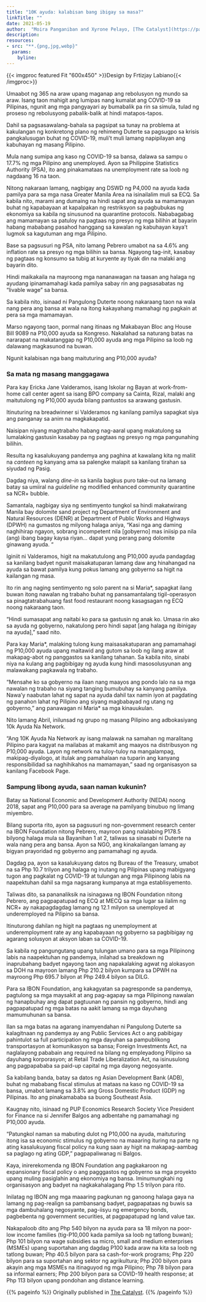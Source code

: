 ```yaml
---
title: "10K ayuda: kalabisan bang ibigay sa masa?"
linkTitle: ""
date: 2021-05-19
author:  "Moira Panganiban and Xyrone Pelayo, [The Catalyst](https://pahayagangthecatalyst.wordpress.com/)"
description: 
resources:
- src: "**.{png,jpg,webp}"
  params:
    byline: 
---
```

{{< imgproc featured Fit "600x450" >}}Design by Frtizjay Labiano{{< /imgproc>}}

<span class="drop">U</span>maabot ng 365 na araw upang maganap ang rebolusyon ng mundo sa araw. Isang taon mahigit ang lumipas nang kumalat ang COVID-19 sa Pilipinas, ngunit ang mga pangyayari ay bumabalik pa rin sa simula, tulad ng proseso ng rebolusyong pabalik-balik at hindi matapos-tapos.

Dahil sa pagsasawalang-bahala sa pagsipat sa tunay na problema at kakulangan ng konkretong plano ng rehimeng Duterte sa pagsugpo sa krisis pangkalusugan buhat ng COVID-19, muli’t muli lamang napipilayan ang kabuhayan ng masang Pilipino.

Mula nang sumipa ang  kaso ng COVID-19 sa bansa, dalawa sa sampu o 17.7% ng mga Pilipino ang unemployed. Ayon sa Philippine Statistics Authority (PSA), ito ang pinakamataas na unemployment rate sa loob ng nagdaang 16 na taon.

Nitong nakaraan lamang, nagbigay ang DSWD ng P4,000 na ayuda kada pamilya para sa mga nasa Greater Manila Area na  isinailalim muli sa ECQ. Sa kabila nito, marami ang dumaing na hindi sapat ang ayuda sa mamamayan buhat ng kapabayaan at kapalpakan ng restriksyon sa pagbubukas ng ekonomiya sa kabila ng sinusunod na quarantine protocols. Nababagabag ang mamamayan sa patuloy na pagtaas ng presyo ng mga bilihin at bayarin habang mababang pasahod hanggang sa kawalan ng kabuhayan kaya’t lugmok sa kagutuman ang mga Pilipino.

Base sa pagsusuri ng PSA, nito lamang Pebrero umabot na sa 4.6% ang inflation rate sa presyo ng mga bilihin sa bansa. Ngayong tag-init, kasabay ng  pagtaas ng konsumo sa tubig at kuryente ay tiyak din na malaki ang bayarin dito.

Hindi maikakaila na mayroong mga nananawagan na taasan ang halaga ng ayudang ipinamamahagi kada pamilya sabay rin ang pagsasabatas ng “livable wage” sa bansa. 

Sa kabila nito, isinaad ni Pangulong Duterte noong nakaraang taon na wala nang pera ang bansa at wala na itong kakayahang mamahagi ng pagkain at pera sa mga mamamayan.

Marso ngayong taon, pormal nang itinaas ng Makabayan Bloc ang House Bill 9089 na P10,000 ayuda sa Kongreso. Nakalahad sa naturang batas na nararapat na makatanggap ng P10,000 ayuda ang mga Pilipino sa loob ng dalawang magkasunod na buwan.

Ngunit kalabisan nga bang maituturing ang P10,000 ayuda?

### Sa mata ng masang manggagawa

Para kay Ericka Jane Valderamos, isang Iskolar ng Bayan at work-from-home call center agent sa isang BPO company sa Cainta, Rizal, malaki ang maitutulong ng P10,000 ayuda bilang pantustos sa arawang gastusin.

Itinuturing na breadwinner si Valderamos ng kanilang pamilya sapagkat siya ang panganay sa anim na magkakapatid. 

Naisipan niyang magtrabaho habang nag-aaral upang makatulong sa lumalaking gastusin kasabay pa ng pagtaas ng presyo ng mga pangunahing bilihin. 

Resulta ng kasalukuyang pandemya ang paghina at kawalang kita ng maliit na *canteen* ng kanyang ama sa palengke malapit sa kanilang tirahan sa siyudad ng Pasig. 

Dagdag niya, walang *dine-in* sa kanila bagkus puro take-out na lamang batay sa umiiral na *guideline* ng modified enhanced community quarantine sa NCR+ bubble.

Samantala, nagbigay siya ng sentimyento tungkol sa hindi makatwirang Manila bay dolomite sand project ng Department of Environment and Natural Resources (DENR) at Department of Public Works and Highways (DPWH) na gumastos ng milyong halaga aniya, “Kasi nga ang daming naghihirap ngayon, sobrang incompetent nila [gobyerno] mas iniisip pa nila (ang) ibang bagay kaysa riyan… dapat yung perang pang dolomite ginawang ayuda. “

Iginiit ni Valderamos, higit na makatutulong ang P10,000 ayuda pandagdag sa kanilang badyet ngunit maisakatuparan lamang daw ang hinahangad na ayuda sa bawat pamilya kung pokus lamang ang gobyerno sa higit na kailangan ng masa. 

Ito rin ang naging sentimyento ng  solo parent na si Maria*, sapagkat ilang buwan itong nawalan ng trabaho buhat ng pansamantalang tigil-operasyon sa pinagtatrabahuang fast food restaurant noong kasagsagan ng ECQ noong nakaraang taon.

“Hindi sumasapat ang naitabi ko para sa gastusin ng anak ko. Umasa rin ako sa ayuda ng gobyerno, nakatulong pero hindi sapat [ang halaga ng ibinigay na ayuda],” saad nito.

Para kay Maria*, malaking tulong kung maisasakatuparan ang pamamahagi ng P10,000 ayuda upang maitawid ang gutom sa loob ng ilang araw at makapag-abot ng panggastos sa kanilang tahanan. Sa kabila nito, sinabi niya na kulang ang pagbibigay ng ayuda kung hindi masosolusyunan ang malawakang pagkawala ng trabaho.

“Mensahe ko sa gobyerno na ilaan nang maayos ang pondo lalo na sa mga nawalan ng trabaho na siyang tanging bumubuhay sa kanyang pamilya. Nawa’y naabutan lahat ng sapat na ayuda dahil tax namin iyon at pagdating ng panahon lahat ng Pilipino ang siyang magbabayad ng utang ng gobyerno,” ang panawagan ni Maria* sa mga kinauukulan.

Nito lamang Abril, inilunsad ng grupo ng masang Pilipino ang adbokasiyang 10k Ayuda Na Network.

“Ang 10K Ayuda Na Network ay isang malawak na samahan ng maralitang Pilipino para kagyat na mailabas at makamit ang maayos na distribusyon ng P10,000 ayuda. Layon ng network na tuloy-tuloy na mangalampag, makipag-diyalogo, at itulak ang pamahalaan na tuparin ang kanyang responsibilidad sa naghihikahos na mamamayan,” saad ng organisasyon sa kanilang Facebook Page.

### Sampung libong ayuda, saan naman kukunin?

Batay sa National Economic and Development Authority (NEDA) noong 2018, sapat ang P10,000 para sa average na pamilyang binubuo ng limang miyembro.

Bilang suporta rito, ayon sa pagsusuri ng non-government research center na IBON Foundation nitong Pebrero, mayroon pang nalalabing P178.5 bilyong halaga  mula sa Bayanihan 1 at 2, taliwas sa sinasabi ni Duterte na wala nang pera ang bansa. Ayon sa NGO, ang kinakailangan lamang ay bigyan prayoridad ng gobyerno ang pamamahagi ng ayuda.

Dagdag pa, ayon sa kasalukuyang datos ng Bureau of the Treasury, umabot na sa Php 10.7 trilyon ang halaga ng inutang ng Pilipinas upang mabigyang tugon ang pagkalat ng COVID-19 at tulungan ang mga Pilipinong labis na naapektuhan dahil sa mga nagsarang kumpanya at mga establisyemento. 

Taliwas dito, sa pananaliksik na isinagawa ng  IBON Foundation nitong Pebrero, ang pagpapatupad ng ECQ at MECQ sa mga lugar sa ilalim ng NCR+ ay nakapagdagdag lamang ng 12.1 milyon sa unemployed at underemployed na Pilipino sa bansa.

Itinuturong dahilan ng higit na pagtaas ng unemployment at underemployment rate ay ang kapabayaan ng gobyerno sa pagbibigay ng agarang solusyon at aksyon laban sa COVID-19. 

Sa kabila ng pangungutang upang tulungan umano para sa mga Pilipinong labis na naapektuhan ng pandemya, inilahad sa breakdown ng inaprubahang badyet ngayong taon  ang napakalaking agwat ng alokasyon sa DOH na mayroon lamang Php 210.2 bilyon kumpara sa DPWH na mayroong Php 695.7 bilyon at Php 249.4 bilyon sa DILG.

Para sa IBON Foundation, ang kakagyatan sa pagresponde sa pandemya, pagtulong sa mga maysakit at ang pag-agapay sa mga Pilipinong nawalan ng hanapbuhay ang dapat pagtuunan ng pansin ng gobyerno, hindi ang pagpapatupad ng mga batas na aakit lamang sa mga dayuhang mamumuhunan sa bansa.

Ilan sa mga batas na agarang inamyendahan ni Pangulong Duterte sa kalagitnaan ng pandemya ay ang Public Services Act o ang pabibigay pahintulot sa full participation ng mga dayuhan sa pampublikong transportasyon at komunikasyon sa bansa;   Foreign Investments Act, na naglalayong pababain ang required na bilang ng empleyadong Pilipino sa dayuhang korporasyon; at Retail Trade Liberalization Act, na isinusulong ang pagpapababa sa paid-up capital ng mga dayong negosyante.

Sa kabilang banda, batay sa datos ng Asian Development Bank (ADB), buhat ng mababang fiscal stimulus at mataas na kaso ng COVID-19 sa bansa, umabot  lamang sa 3.8% ang Gross Domestic Product (GDP) ng Pilipinas. Ito ang pinakamababa sa buong Southeast Asia.  

Kaugnay nito, isinaad ng  PUP Economics Research Society Vice President for Finance na si Jennifer Balgos ang adbentahe ng pamamahagi ng P10,000 ayuda.

“Patungkol naman sa mabuting dulot ng P10,000 na ayuda, maituturing itong isa sa economic stimulus ng gobyerno na maaaring ituring na parte ng ating kasalukuyang fiscal policy na kung saan ay higit na makapag-aambag sa paglago ng ating GDP,” pagpapaliwanag ni Balgos.

Kaya, inirerekomenda ng IBON Foundation ang pagkakaroon ng expansionary fiscal policy o ang pagggastos ng gobyerno sa mga proyekto upang muling pasiglahin ang ekonomiya ng bansa. Iminumungkahi ng organisasyon ang badyet na nagkakahalagang Php 1.5 trilyon para rito.

Inilatag ng IBON ang mga maaaring pagkunan ng ganoong halaga gaya na lamang ng pag-realign sa pambansang badyet, pagpapataas ng buwis sa mga dambuhalang negosyante, pag-iisyu ng emergency bonds, pagbebenta ng government securities, at pagpapatupad ng land value tax.

Nakapaloob dito ang Php 540 bilyon na ayuda para sa 18 milyon na poor-low income families (tig-P10,000 kada pamilya sa loob ng tatlong buwan); Php 101 bilyon na wage subsidies sa micro, small and medium enterprises (MSMEs) upang suportahan ang dagdag P100 kada araw na kita sa loob ng tatlong buwan; Php 40.5 bilyon para sa cash-for-work programs; Php 220 bilyon para sa suportahan ang sektor ng agrikultura; Php 200 bilyon para akayin ang mga MSMEs na itinaguyod ng mga Pilipino; Php 78 bilyon para sa informal earners; Php 200 bilyon para sa COVID-19 health response; at Php 113 bilyon upang pondohan ang distance learning.

{{% pageinfo %}}
Originally published in [The Catalyst](https://pahayagangthecatalyst.wordpress.com/2021/05/19/suring-balita-10k-ayuda-kalabisan-bang-ibigay-sa-masa/).
{{% /pageinfo %}}